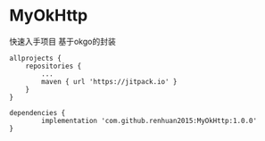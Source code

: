 # MyOkHttp
快速入手项目 基于okgo的封装



	allprojects {
		repositories {
			...
			maven { url 'https://jitpack.io' }
		}
	}
  
	dependencies {
	        implementation 'com.github.renhuan2015:MyOkHttp:1.0.0'
	}

